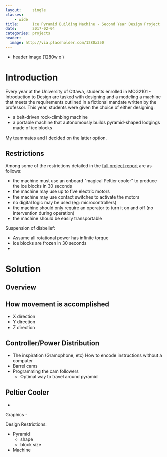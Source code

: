 ```yaml
---
layout:     single
classes:    
    - wide
title:      Ice Pyramid Building Machine - Second Year Design Project
date:       2017-02-04 
categories: projects
header:
  image: http://via.placeholder.com/1280x350
---
```

- header image (1280w x )



# Introduction
Every year at the University of Ottawa, students enrolled in MCG2101 - Introduction to Design are tasked with designing and a modeling a machine that meets the requirements outlined in a fictional mandate written by the professor. This year, students were given the choice of either designing:
- a belt-driven rock-climbing machine
- a portable machine that autonomously builds pyramid-shaped lodgings made of ice blocks

My teammates and I decided on the latter option.

## Restrictions
Among some of the restrictions detailed in the [full project report](/assets/docs/MCG2101-Final-Project-Report.pdf) are as follows:
- the machine must use an onboard "magical Peltier cooler" to produce the ice blocks in 30 seconds
- the machine may use up to five electric motors
- the machine may use contact switches to activate the motors
- no digital logic may be used (eg: microcontrollers)
- the machine should only require an operator to turn it on and off (no intervention during operation)
- the machine should be easily transportable

Suspension of disbelief:
- Assume all rotational power has infinite torque
- ice blocks are frozen in 30 seconds
- 

# Solution

## Overview

## How movement is accomplished
- X direction
- Y direction
- Z direction

## Controller/Power Distribution
- The inspiration (Gramophone, etc)
  How to encode instructions without a computer
- Barrel cams
- Programming the cam followers
	- Optimal way to travel around pyramid

## Peltier Cooler
- 


Graphics
    - 



Design Restrictions:
- Pyramid
  - shape
  - block size
- Machine
  
